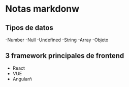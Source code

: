 # Notas markdonw

## Tipos de datos
-Number
-Null
-Undefined
-String
-Array
-Objeto 




## 3 framework principales de frontend

- React
- VUE
- Angularñ